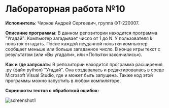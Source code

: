 # Лабораторная работа №10

**Исполнитель**: Чирков Андрей Сергеевич, группа ФТ-220007.

**Описание программы**: В данном репозитории находится программа "Угадай": Компьютер загадывает число от 1 до N. У пользователя k попыток отгадать. После каждой неудачной попытки компьютер сообщает меньше или больше загаданное число. В конце игры текст с результатом (или «Вы угадали», или «Попытки закончились»).


**Как и где запускать**: В репозитории находится программа расширения .py (файл python) "Угадай". Она создавалась и редактировалась в среде Microsoft Visual Studio, где и может быть запущена. Также код этой программы можно запустить в любом компиляторе.


**Скриншоты тестов с обработкой ошибок:**

![screenshot1](https://github.com/andreich1rkov/lab6/blob/main/tes1.JPG)
 
